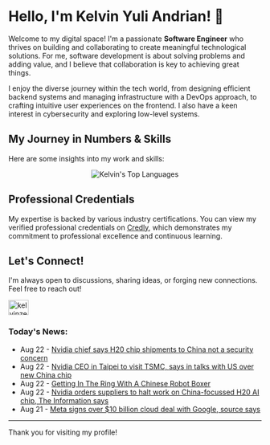 # Hello, I'm Kelvin Yuli Andrian! 👋

Welcome to my digital space! I'm a passionate **Software Engineer** who thrives on building and collaborating to create meaningful technological solutions. For me, software development is about solving problems and adding value, and I believe that collaboration is key to achieving great things.

I enjoy the diverse journey within the tech world, from designing efficient backend systems and managing infrastructure with a DevOps approach, to crafting intuitive user experiences on the frontend. I also have a keen interest in cybersecurity and exploring low-level systems.

## My Journey in Numbers & Skills

Here are some insights into my work and skills:

<p align="center">
  <img src="https://github-readme-stats.vercel.app/api/top-langs/?username=kelvinzer0&layout=compact&theme=radical" alt="Kelvin's Top Languages" />
</p>

## Professional Credentials

My expertise is backed by various industry certifications. You can view my verified professional credentials on [Credly](https://www.credly.com/users/kelvin-yuli-andrian/badges), which demonstrates my commitment to professional excellence and continuous learning.

## Let's Connect!

I'm always open to discussions, sharing ideas, or forging new connections. Feel free to reach out!

<p align="left">
    <a href="https://linkedin.com/in/kelvinzero" target="blank"><img align="center" src="https://cdn.jsdelivr.net/npm/simple-icons@3.0.1/icons/linkedin.svg" alt="kelvinzero" height="30" width="40" /></a>
</p>

### Today's News:

<!-- feed start -->
- Aug 22 - [Nvidia chief says H20 chip shipments to China not a security concern](https://finance.yahoo.com/news/nvidia-chief-says-h20-chip-033538435.html)
- Aug 22 - [Nvidia CEO in Taipei to visit TSMC, says in talks with US over new China chip](https://finance.yahoo.com/news/nvidia-ceo-taipei-visit-tsmc-025303358.html)
- Aug 22 - [Getting In The Ring With A Chinese Robot Boxer](https://finance.yahoo.com/video/getting-ring-chinese-robot-boxer-010722236.html)
- Aug 22 - [Nvidia orders suppliers to halt work on China-focussed H20 AI chip, The Information says](https://finance.yahoo.com/news/nvidia-orders-halt-h20-chip-001843935.html)
- Aug 21 - [Meta signs over $10 billion cloud deal with Google, source says](https://finance.yahoo.com/news/meta-signs-10-billion-plus-230020207.html)
<!-- feed end -->

---

Thank you for visiting my profile!

